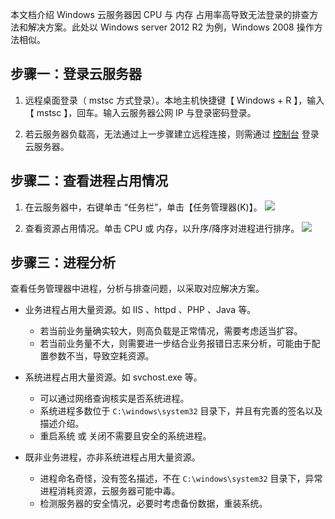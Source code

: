 

本文档介绍 Windows 云服务器因 CPU 与 内存 占用率高导致无法登录的排查方法和解决方案。此处以 Windows server 2012 R2 为例，Windows 2008 操作方法相似。

## 步骤一：登录云服务器

 1. 远程桌面登录（ mstsc 方式登录）。本地主机快捷键【 Windows + R 】，输入【 mstsc 】，回车。输入云服务器公网 IP 与登录密码登录。

 2. 若云服务器负载高，无法通过上一步骤建立远程连接，则需通过 [控制台](https://console.qcloud.com/cvm) 登录云服务器。

## 步骤二：查看进程占用情况

 1. 在云服务器中，右键单击 “任务栏”，单击【任务管理器(K)】。
![](//mc.qcloudimg.com/static/img/12539e5b76898e30bbb3bf510b0a5262/image.png)

 2. 查看资源占用情况。单击 CPU 或 内存，以升序/降序对进程进行排序。
![](//mc.qcloudimg.com/static/img/a708645531ccd6545196b3ebfbaee1f4/image.png)

## 步骤三：进程分析

查看任务管理器中进程，分析与排查问题，以采取对应解决方案。

 - 业务进程占用大量资源。如 IIS 、httpd 、PHP 、Java 等。
 	- 若当前业务量确实较大，则高负载是正常情况，需要考虑适当扩容。
 	- 若当前业务量不大，则需要进一步结合业务报错日志来分析，可能由于配置参数不当，导致空耗资源。

 - 系统进程占用大量资源。如 svchost.exe 等。
 	- 可以通过网络查询核实是否系统进程。
 	- 系统进程多数位于 ```C:\windows\system32``` 目录下，并且有完善的签名以及描述介绍。
 	- 重启系统 或 关闭不需要且安全的系统进程。
 	
 - 既非业务进程，亦非系统进程占用大量资源。
	 - 进程命名奇怪，没有签名描述，不在 ```C:\windows\system32``` 目录下，异常进程消耗资源，云服务器可能中毒。
	 - 检测服务器的安全情况，必要时考虑备份数据，重装系统。
